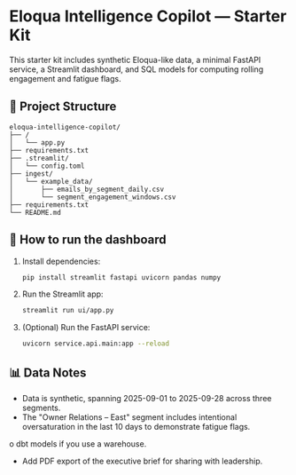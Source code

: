 
# Eloqua Intelligence Copilot — Starter Kit

This starter kit includes synthetic Eloqua-like data, a minimal FastAPI service, a Streamlit dashboard, and SQL models for computing rolling engagement and fatigue flags.

## 📂 Project Structure
```
eloqua-intelligence-copilot/
├── /
│   └── app.py
├── requirements.txt
├── .streamlit/
│   └── config.toml 
├── ingest/
│   └── example_data/
│       ├── emails_by_segment_daily.csv
│       └── segment_engagement_windows.csv
├── requirements.txt
└── README.md

```

## 🚀 How to run the dashboard
1. Install dependencies:
   ```bash
   pip install streamlit fastapi uvicorn pandas numpy
   ```
2. Run the Streamlit app:
   ```bash
   streamlit run ui/app.py
   ```
3. (Optional) Run the FastAPI service:
   ```bash
   uvicorn service.api.main:app --reload
   ```

## 📊 Data Notes
- Data is synthetic, spanning 2025-09-01 to 2025-09-28 across three segments.
- The "Owner Relations – East" segment includes intentional oversaturation in the last 10 days to demonstrate fatigue flags.

o dbt models if you use a warehouse.
- Add PDF export of the executive brief for sharing with leadership.
